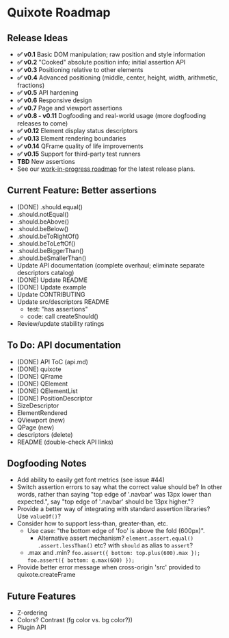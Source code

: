 # Quixote Roadmap

## Release Ideas

* **✅ v0.1** Basic DOM manipulation; raw position and style information
* **✅ v0.2** "Cooked" absolute position info; initial assertion API
* **✅ v0.3** Positioning relative to other elements
* **✅ v0.4** Advanced positioning (middle, center, height, width, arithmetic, fractions)
* **✅ v0.5** API hardening
* **✅ v0.6** Responsive design
* **✅ v0.7** Page and viewport assertions
* **✅ v0.8 - v0.11** Dogfooding and real-world usage (more dogfooding releases to come)
* **✅ v0.12** Element display status descriptors
* **✅ v0.13** Element rendering boundaries
* **✅ v0.14** QFrame quality of life improvements
* **✅ v0.15** Support for third-party test runners
* **TBD** New assertions
* See our [work-in-progress roadmap](https://github.com/jamesshore/quixote/blob/master/ROADMAP.md) for the latest release plans.


## Current Feature: Better assertions

* (DONE) .should.equal()
* .should.notEqual()
* .should.beAbove()
* .should.beBelow()
* .should.beToRightOf()
* .should.beToLeftOf()
* .should.beBiggerThan()
* .should.beSmallerThan()
* Update API documentation (complete overhaul; eliminate separate descriptors catalog)
* (DONE) Update README
* (DONE) Update example
* Update CONTRIBUTING
* Update src/descriptors README
	* test: "has assertions"
	* code: call createShould()
* Review/update stability ratings


## To Do: API documentation

* (DONE) API ToC (api.md)
* (DONE) quixote
* (DONE) QFrame
* (DONE) QElement
* (DONE) QElementList
* (DONE) PositionDescriptor
* SizeDescriptor
* ElementRendered
* QViewport (new)
* QPage (new)
* descriptors (delete)
* README (double-check API links)



## Dogfooding Notes

* Add ability to easily get font metrics (see issue #44)
* Switch assertion errors to say what the correct value should be? In other words, rather than saying "top edge of '.navbar' was 13px lower than expected.", say "top edge of '.navbar' should be 13px higher."?
* Provide a better way of integrating with standard assertion libraries? Use `valueOf()`?
* Consider how to support less-than, greater-than, etc.
  * Use case: "the bottom edge of 'foo' is above the fold (600px)".
	* Alternative assert mechanism? `element.assert.equal()` `.assert.lessThan()` etc? with `should` as alias to `assert`?
  * .max and .min?  `foo.assert({ bottom: top.plus(600).max });`   `foo.assert({ bottom: q.max(600) });`
* Provide better error message when cross-origin 'src' provided to quixote.createFrame


## Future Features

* Z-ordering
* Colors? Contrast (fg color vs. bg color?))
* Plugin API
